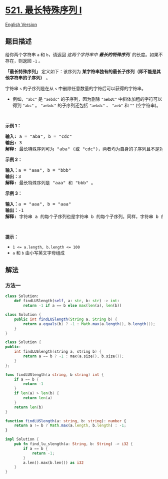# [521. 最长特殊序列 Ⅰ](https://leetcode.cn/problems/longest-uncommon-subsequence-i)

[English Version](/solution/0500-0599/0521.Longest%20Uncommon%20Subsequence%20I/README_EN.md)

<!-- tags:字符串 -->

<!-- difficulty:简单 -->

## 题目描述

<!-- 这里写题目描述 -->

<p>给你两个字符串&nbsp;<code>a</code>&nbsp;和&nbsp;<code>b</code>，请返回 <em>这两个字符串中 <strong>最长的特殊序列</strong>&nbsp;</em> 的长度。如果不存在，则返回 <code>-1</code>&nbsp;。</p>

<p><strong>「最长特殊序列」</strong>&nbsp;定义如下：该序列为&nbsp;<strong>某字符串独有的最长<span data-keyword="subsequence-array">子序列</span>（即不能是其他字符串的子序列）</strong>&nbsp;。</p>

<p>字符串&nbsp;<code>s</code>&nbsp;的子序列是在从&nbsp;<code>s</code>&nbsp;中删除任意数量的字符后可以获得的字符串。</p>

<ul>
	<li>例如，<code>"abc"</code> 是 <code>"aebdc"</code> 的子序列，因为删除 <code>"a<em><strong>e</strong></em>b<strong><em>d</em></strong>c"</code> 中斜体加粗的字符可以得到 <code>"abc"</code> 。 <code>"aebdc"</code> 的子序列还包括 <code>"aebdc"</code> 、 <code>"aeb"</code> 和 <code>""</code> (空字符串)。</li>
</ul>

<p>&nbsp;</p>

<p><strong>示例 1：</strong></p>

<pre>
<strong>输入:</strong> a = "aba", b = "cdc"
<strong>输出:</strong> 3
<strong>解释:</strong> 最长特殊序列可为 "aba" (或 "cdc")，两者均为自身的子序列且不是对方的子序列。</pre>

<p><strong>示例 2：</strong></p>

<pre>
<strong>输入：</strong>a = "aaa", b = "bbb"
<strong>输出：</strong>3
<strong>解释:</strong> 最长特殊序列是 "aaa" 和 "bbb" 。
</pre>

<p><strong>示例 3：</strong></p>

<pre>
<strong>输入：</strong>a = "aaa", b = "aaa"
<strong>输出：</strong>-1
<strong>解释:</strong> 字符串 a 的每个子序列也是字符串 b 的每个子序列。同样，字符串 b 的每个子序列也是字符串 a 的子序列。
</pre>

<p>&nbsp;</p>

<p><strong>提示：</strong></p>

<ul>
	<li><code>1 &lt;= a.length, b.length &lt;= 100</code></li>
	<li><code>a</code>&nbsp;和&nbsp;<code>b</code>&nbsp;由小写英文字母组成</li>
</ul>

## 解法

### 方法一

<!-- tabs:start -->

```python
class Solution:
    def findLUSlength(self, a: str, b: str) -> int:
        return -1 if a == b else max(len(a), len(b))
```

```java
class Solution {
    public int findLUSlength(String a, String b) {
        return a.equals(b) ? -1 : Math.max(a.length(), b.length());
    }
}
```

```cpp
class Solution {
public:
    int findLUSlength(string a, string b) {
        return a == b ? -1 : max(a.size(), b.size());
    }
};
```

```go
func findLUSlength(a string, b string) int {
	if a == b {
		return -1
	}
	if len(a) > len(b) {
		return len(a)
	}
	return len(b)
}
```

```ts
function findLUSlength(a: string, b: string): number {
    return a != b ? Math.max(a.length, b.length) : -1;
}
```

```rust
impl Solution {
    pub fn find_lu_slength(a: String, b: String) -> i32 {
        if a == b {
            return -1;
        }
        a.len().max(b.len()) as i32
    }
}
```

<!-- tabs:end -->

<!-- end -->

